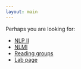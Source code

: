 ```yaml
---
layout: main
---
```


Perhaps you are looking for:

* [NLP II](//uva-slpl.github.io/nlp2)
* [NLMI](//uva-slpl.github.io/nlmi)
* [Reading groups](//wilkeraziz.github.io/events.html)
* [Lab page](//staff.fnwi.uva.nl/k.simaan/research_all.html)
